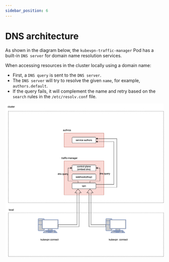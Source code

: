 ```yaml
---
sidebar_position: 6
---
```


# DNS architecture

As shown in the diagram below, the `kubevpn-traffic-manager` Pod has a built-in `DNS server` for domain name resolution
services.

When accessing resources in the cluster locally using a domain name:

- First, a `DNS query` is sent to the `DNS server`.
- The `DNS server` will try to resolve the given `name`, for example, `authors.default`.
- If the query fails, it will complement the name and retry based on the `search` rules in the `/etc/resolv.conf` file.

![dns.svg](dns.svg)